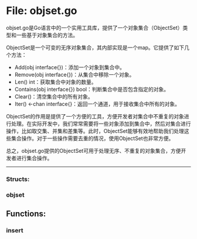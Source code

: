 # File: objset.go

objset.go是Go语言中的一个实用工具库，提供了一个对象集合（ObjectSet）类型和一些基于对象集合的方法。

ObjectSet是一个可变的无序对象集合，其内部实现是一个map。它提供了如下几个方法：

- Add(obj interface{})：添加一个对象到集合中。
- Remove(obj interface{})：从集合中移除一个对象。
- Len() int：获取集合中对象的数量。
- Contains(obj interface{}) bool：判断集合中是否包含指定的对象。
- Clear()：清空集合中的所有对象。
- Iter() <-chan interface{}：返回一个通道，用于接收集合中所有的对象。

ObjectSet的作用是提供了一个方便的工具，方便开发者对集合中不重复的对象进行处理。在实际开发中，我们常常需要将一些对象添加到集合中，然后对集合进行操作，比如取交集、并集和差集等。此时，ObjectSet能够有效地帮助我们处理这些集合操作。对于一些操作需要去重的情况，使用ObjectSet也非常方便。

总之，objset.go提供的ObjectSet可用于处理无序、不重复的对象集合，方便开发者进行集合操作。




---

### Structs:

### objset





## Functions:

### insert





